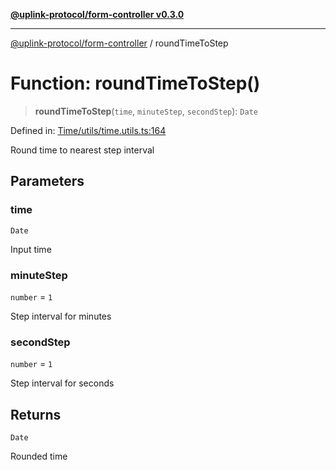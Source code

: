[**@uplink-protocol/form-controller v0.3.0**](../README.md)

***

[@uplink-protocol/form-controller](../globals.md) / roundTimeToStep

# Function: roundTimeToStep()

> **roundTimeToStep**(`time`, `minuteStep`, `secondStep`): `Date`

Defined in: [Time/utils/time.utils.ts:164](https://github.com/jmkcoder/uplink-protocol-calendar/blob/c7c94af75a3a7e438811c9ee3008f982792d2fb8/src/Time/utils/time.utils.ts#L164)

Round time to nearest step interval

## Parameters

### time

`Date`

Input time

### minuteStep

`number` = `1`

Step interval for minutes

### secondStep

`number` = `1`

Step interval for seconds

## Returns

`Date`

Rounded time
